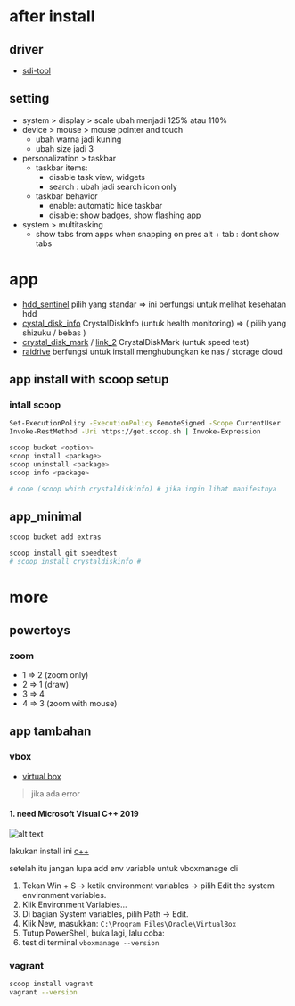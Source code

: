 # after install
## driver
- [sdi-tool](https://sdi-tool.org/)

## setting
- system > display > scale
  ubah menjadi 125% atau 110%
- device > mouse > mouse pointer and touch
  - ubah warna jadi kuning
  - ubah size jadi 3
- personalization > taskbar
  - taskbar items: 
    - disable task view, widgets
    - search : ubah jadi search icon only
  - taskbar behavior
    - enable: automatic hide taskbar
    - disable: show badges, show flashing app
- system > multitasking
  - show tabs from apps when snapping on pres alt + tab : dont show tabs

# app
- [hdd_sentinel](https://www.hdsentinel.com/download.php)
  pilih yang standar => ini berfungsi untuk melihat kesehatan hdd
- [cystal_disk_info](https://crystalmark.info/en/)
  CrystalDiskInfo (untuk health monitoring) => ( pilih yang shizuku / bebas )
- [crystal_disk_mark](https://crystalmark.info/en/software/crystaldiskmark/) / [link_2](https://crystalmark.info/en/download/#CrystalDiskMark)
  CrystalDiskMark (untuk speed test)
- [raidrive](https://www.raidrive.com/download)
  berfungsi untuk install menghubungkan ke nas / storage cloud

## app install with scoop setup
### intall scoop
```bash
Set-ExecutionPolicy -ExecutionPolicy RemoteSigned -Scope CurrentUser
Invoke-RestMethod -Uri https://get.scoop.sh | Invoke-Expression

scoop bucket <option>
scoop install <package>
scoop uninstall <package>
scoop info <package>

# code (scoop which crystaldiskinfo) # jika ingin lihat manifestnya
```

## app_minimal
```bash
scoop bucket add extras

scoop install git speedtest
# scoop install crystaldiskinfo # 
```

<!-- ## app medium
```bash
scoop bucket add extras

scoop install 
``` -->

# more
## powertoys
### zoom
- 1 => 2 (zoom only)
- 2 => 1 (draw)
- 3 => 4
- 4 => 3 (zoom with mouse)

## app tambahan
### vbox
- [virtual box](https://www.virtualbox.org/)

> jika ada error
#### 1. need Microsoft Visual C++ 2019
![alt text](images/setup_windows/image.png)

lakukan install ini [c++](https://learn.microsoft.com/en-us/cpp/windows/latest-supported-vc-redist?view=msvc-170)

setelah itu jangan lupa add env variable untuk vboxmanage cli

1. Tekan Win + S → ketik environment variables → pilih Edit the system environment variables.
2. Klik Environment Variables...
3. Di bagian System variables, pilih Path → Edit.
4. Klik New, masukkan: ```C:\Program Files\Oracle\VirtualBox```
5. Tutup PowerShell, buka lagi, lalu coba:
6. test di terminal ```vboxmanage --version```

### vagrant
```bash
scoop install vagrant
vagrant --version
```